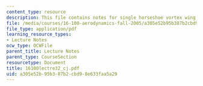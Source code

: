 ```yaml
---
content_type: resource
description: This file contains notes for single horseshoe vortex wing model.
file: /media/courses/16-100-aerodynamics-fall-2005/a305e52b95b387b2cbd98e633faa5a29_16100lectre32_cj.pdf
file_type: application/pdf
learning_resource_types:
- Lecture Notes
ocw_type: OCWFile
parent_title: Lecture Notes
parent_type: CourseSection
resourcetype: Document
title: 16100lectre32_cj.pdf
uid: a305e52b-95b3-87b2-cbd9-8e633faa5a29
---
```

